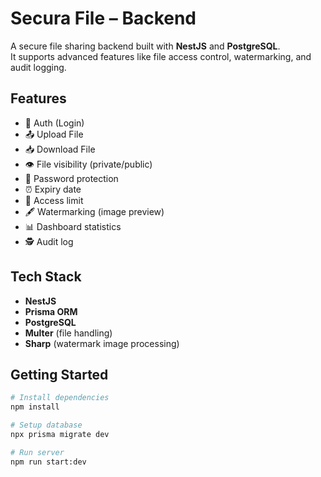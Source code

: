 # Secura File – Backend

A secure file sharing backend built with **NestJS** and **PostgreSQL**.  
It supports advanced features like file access control, watermarking, and audit logging.

## Features
- 🔐 Auth (Login)
- 📤 Upload File
- 📥 Download File
- 👁️ File visibility (private/public)
- 🔑 Password protection
- ⏰ Expiry date
- 🔢 Access limit
- 🖋️ Watermarking (image preview)
- 📊 Dashboard statistics
- 🕵️ Audit log

## Tech Stack
- **NestJS**
- **Prisma ORM**
- **PostgreSQL**
- **Multer** (file handling)
- **Sharp** (watermark image processing)

## Getting Started
```bash
# Install dependencies
npm install

# Setup database
npx prisma migrate dev

# Run server
npm run start:dev
